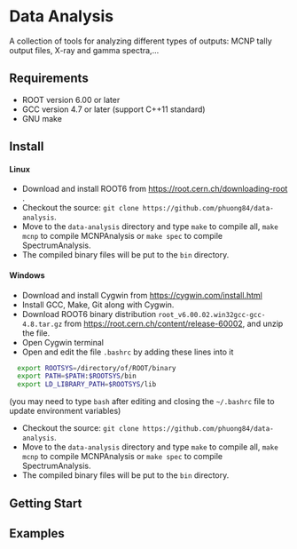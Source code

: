 # Data Analysis
[comment]: \mainpage

A collection of tools for analyzing different types of outputs: MCNP tally output files, X-ray and gamma spectra,...

## Requirements

 * ROOT version 6.00 or later
 * GCC version 4.7 or later (support C++11 standard)
 * GNU make

## Install

#### Linux
 * Download and install ROOT6 from https://root.cern.ch/downloading-root .
 * Checkout the source: `git clone https://github.com/phuong84/data-analysis`.
 * Move to the `data-analysis` directory and type `make` to compile all, `make mcnp` to compile MCNPAnalysis or `make spec` to compile SpectrumAnalysis.
 * The compiled binary files will be put to the `bin` directory.

#### Windows
 * Download and install Cygwin from https://cygwin.com/install.html 
 * Install GCC, Make, Git along with Cygwin.
 * Download ROOT6 binary distribution `root_v6.00.02.win32gcc-gcc-4.8.tar.gz` from https://root.cern.ch/content/release-60002, and unzip the file.
 * Open Cygwin terminal
 * Open and edit the file `.bashrc` by adding these lines into it 
```bash
  export ROOTSYS=/directory/of/ROOT/binary
  export PATH=$PATH:$ROOTSYS/bin
  export LD_LIBRARY_PATH=$ROOTSYS/lib
```
(you may need to type `bash` after editing and closing the `~/.bashrc` file to update environment variables)
 * Checkout the source: `git clone https://github.com/phuong84/data-analysis`.
 * Move to the `data-analysis` directory and type `make` to compile all, `make mcnp` to compile MCNPAnalysis or `make spec` to compile SpectrumAnalysis.
 * The compiled binary files will be put to the `bin` directory.
 

## Getting Start


## Examples

